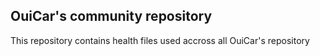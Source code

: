 ## OuiCar's community repository

This repository contains health files used accross all OuiCar's repository